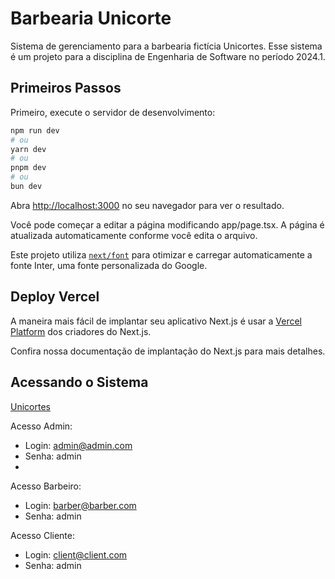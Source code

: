 # Barbearia Unicorte

Sistema de gerenciamento para a barbearia fictícia Unicortes. Esse sistema é um projeto para a disciplina de Engenharia de Software no período 2024.1.

## Primeiros Passos

Primeiro, execute o servidor de desenvolvimento:

```bash
npm run dev
# ou
yarn dev
# ou
pnpm dev
# ou
bun dev
```

Abra [http://localhost:3000](http://localhost:3000) no seu navegador para ver o resultado.

Você pode começar a editar a página modificando app/page.tsx. A página é atualizada automaticamente conforme você edita o arquivo.

Este projeto utiliza [`next/font`](https://nextjs.org/docs/basic-features/font-optimization) para otimizar e carregar automaticamente a fonte Inter, uma fonte personalizada do Google.


## Deploy Vercel

A maneira mais fácil de implantar seu aplicativo Next.js é usar a [Vercel Platform](https://vercel.com/new?utm_medium=default-template&filter=next.js&utm_source=create-next-app&utm_campaign=create-next-app-readme) dos criadores do Next.js.

Confira nossa documentação de implantação do Next.js para mais detalhes.

## Acessando o Sistema
[Unicortes](https://barbearia-frontend-seven.vercel.app/)

Acesso Admin: 
- Login: admin@admin.com 
- Senha: admin
- 
Acesso Barbeiro: 
- Login: barber@barber.com 
- Senha: admin

Acesso Cliente:
- Login: client@client.com 
- Senha: admin
